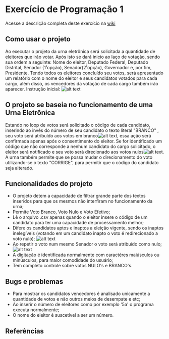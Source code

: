 # Exercício de Programação 1

Acesse a descrição completa deste exercício na [wiki](https://gitlab.com/oofga/eps_2018_2/ep1/wikis/Descricao)

## Como usar o projeto
Ao executar o projeto da urna eletrônica será solicitada a quantidade de eleitores que irão votar. Após isto se dará inicio ao laço de votação,
sendo sua ordem a seguinte: Nome do eleitor, Deputado Federal, Deputado Distrital, Senador (1˚opção), Senador(2˚opção), Governador e, por fim, Presidente.
Tendo todos os eleitores concluído seu votos, será apresentado um relatório com o nome do eleitor e seus candidatos votados para cada cargo, além disso,
os vencedores da votação de cada cargo também irão aparecer.
Instrução inicial: ![alt text](https://gitlab.com/GabrielTiveron/ep1/blob/master/Img/Captura%20de%20Tela%202018-10-02%20às%2023.29.19.png "Instrução inicial")
## O projeto se baseia no funcionamento de uma Urna Eletrônica
Estando no loop de votos será solicitado o código de cada candidato, inserindo ao invés do número de seu candidato o texto literal 
"BRANCO"
, seu voto será atribuído aos votos em branco![alt text](https://gitlab.com/GabrielTiveron/ep1/blob/master/Img/Captura%20de%20Tela%202018-10-02%20às%2023.30.07.png "Voto Branco"), essa ação será confirmada apenas após o consentimento do eleitor. Se for identificado um código que não corresponde a nenhum candidato do cargo solicitado, o eleitor será notificado e seu voto será direcionado aos votos nulos![alt text](https://gitlab.com/GabrielTiveron/ep1/blob/master/Img/Captura%20de%20Tela%202018-10-02%20às%2023.29.42.png "Voto Nulo"). A urna também permite que se possa mudar o direcionamento do voto utilizando-se o texto "CORRIGE", para permitir que o código do candidato seja alterado.
## Funcionalidades do projeto
* O projeto detem a capacidade de filtrar grande parte dos textos inseridos para que os mesmos não interfiram no funcionamento da urna;
* Permite Voto Branco, Voto Nulo e Voto Efetivo;
* Lê o arquivo .csv apenas quando o eleitor insere o código de um candidato para ter uma capacidade de processamento melhor;
* Difere os candidatos aptos e inaptos a eleição vigente, sendo os inaptos inelegíveis (votando em um candidato inapto o voto é redirecionado a voto nulo);
![alt text](https://gitlab.com/GabrielTiveron/ep1/blob/master/Img/Captura%20de%20Tela%202018-10-02%20às%2023.31.01.png "Candidato Inapto")
* Ao repetir o voto num mesmo Senador o voto será atribuído como nulo;
![alt text](https://gitlab.com/GabrielTiveron/ep1/blob/master/Img/Captura%20de%20Tela%202018-10-02%20às%2023.30.35.png "Senador nulo") 
* A digitação é identificada normalmente com caractéres maiúsculos ou minúsculos, para maior comodidade do usuário;
* Tem completo controle sobre votos NULO's e BRANCO's.

## Bugs e problemas
* Para mostrar os candidatos vencedores é analisado unicamente a quantidade de votos e não outros meios de desempate e etc;
* Ao inserir o número de eleitores como por exemplo '5a' o programa executa normalmente;
* O nome do eleitor é suscetível a ser um número.

## Referências

